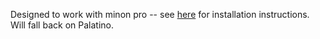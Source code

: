 Designed to work with minon pro -- see [here](https://gist.github.com/richfitz/2324707) for installation instructions.  Will fall back on Palatino.

